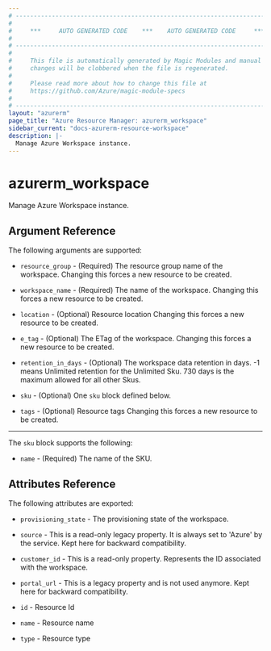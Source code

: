 ```yaml
---
# ----------------------------------------------------------------------------
#
#     ***     AUTO GENERATED CODE    ***    AUTO GENERATED CODE     ***
#
# ----------------------------------------------------------------------------
#
#     This file is automatically generated by Magic Modules and manual
#     changes will be clobbered when the file is regenerated.
#
#     Please read more about how to change this file at
#     https://github.com/Azure/magic-module-specs
#
# ----------------------------------------------------------------------------
layout: "azurerm"
page_title: "Azure Resource Manager: azurerm_workspace"
sidebar_current: "docs-azurerm-resource-workspace"
description: |-
  Manage Azure Workspace instance.
---
```


# azurerm_workspace

Manage Azure Workspace instance.


## Argument Reference

The following arguments are supported:

* `resource_group` - (Required) The resource group name of the workspace. Changing this forces a new resource to be created.

* `workspace_name` - (Required) The name of the workspace. Changing this forces a new resource to be created.

* `location` - (Optional) Resource location Changing this forces a new resource to be created.

* `e_tag` - (Optional) The ETag of the workspace. Changing this forces a new resource to be created.

* `retention_in_days` - (Optional) The workspace data retention in days. -1 means Unlimited retention for the Unlimited Sku. 730 days is the maximum allowed for all other Skus.

* `sku` - (Optional) One `sku` block defined below.

* `tags` - (Optional) Resource tags Changing this forces a new resource to be created.

---

The `sku` block supports the following:

* `name` - (Required) The name of the SKU.

## Attributes Reference

The following attributes are exported:

* `provisioning_state` - The provisioning state of the workspace.

* `source` - This is a read-only legacy property. It is always set to 'Azure' by the service. Kept here for backward compatibility.

* `customer_id` - This is a read-only property. Represents the ID associated with the workspace.

* `portal_url` - This is a legacy property and is not used anymore. Kept here for backward compatibility.

* `id` - Resource Id

* `name` - Resource name

* `type` - Resource type
